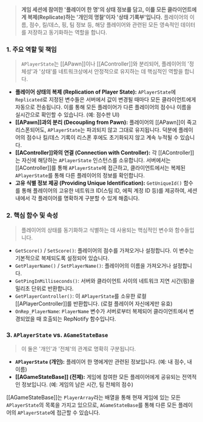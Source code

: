 
> **게임 세션에 참여한 '플레이어 한 명'의 상태 정보를 담고, 이를 모든 클라이언트에게 복제(Replicate)하는 '개인의 명찰'이자 '상태 기록부'입니다.** 플레이어의 이름, 점수, 킬/데스, 핑, 팀 정보 등, 해당 플레이어와 관련된 모든 영속적인 데이터를 저장하고 동기화하는 역할을 합니다.

### **1. 주요 역할 및 책임**
> `APlayerState`는 [[APawn]]이나 [[AController]]와 분리되어, 플레이어의 '정체성'과 '상태'를 네트워크상에서 안정적으로 유지하는 데 핵심적인 역할을 합니다.
* **플레이어 상태의 복제 (Replication of Player State):**
    `APlayerState`에 `Replicated`로 지정된 변수들은 서버에서 값이 변경될 때마다 모든 클라이언트에게 자동으로 전송됩니다. 이를 통해 모든 플레이어가 다른 플레이어의 점수나 이름을 실시간으로 확인할 수 있습니다. (예: 점수판 UI)
* **[[APawn]]과의 분리 (Decoupling from Pawn):**
    플레이어의 [[APawn]]이 죽고 리스폰되어도, `APlayerState`는 파괴되지 않고 그대로 유지됩니다. 덕분에 플레이어의 점수나 킬/데스 기록이 리스폰 후에도 초기화되지 않고 계속 누적될 수 있습니다.
* **[[AController]]와의 연결 (Connection with Controller):**
    각 [[AController]]는 자신에 해당하는 `APlayerState` 인스턴스를 소유합니다. 서버에서는 [[AController]]를 통해 `APlayerState`에 접근하고, 클라이언트에서는 복제된 `APlayerState`를 통해 다른 플레이어의 정보를 확인합니다.
* **고유 식별 정보 제공 (Providing Unique Identification):**
    `GetUniqueId()` 함수를 통해 플레이어의 고유한 네트워크 ID(스팀 ID, 에픽 계정 ID 등)를 제공하여, 세션 내에서 각 플레이어를 명확하게 구분할 수 있게 해줍니다.

### **2. 핵심 함수 및 속성**
> 플레이어의 상태를 동기화하고 식별하는 데 사용되는 핵심적인 변수와 함수들입니다.
* `GetScore()` / `SetScore()`:
    플레이어의 점수를 가져오거나 설정합니다. 이 변수는 기본적으로 복제되도록 설정되어 있습니다.
* `GetPlayerName()` / `SetPlayerName()`:
    플레이어의 이름을 가져오거나 설정합니다.
* `GetPingInMilliseconds()`:
    서버와 클라이언트 사이의 네트워크 지연 시간(핑)을 밀리초 단위로 반환합니다.
* `GetPlayerController()`:
    이 `APlayerState`를 소유한 로컬 [[APlayerController]]를 반환합니다. (로컬 플레이어 자신에게만 유효)
* `OnRep_PlayerName`:
    `PlayerName` 변수가 서버로부터 복제되어 클라이언트에서 변경되었을 때 호출되는 RepNotify 함수입니다.

### **3. `APlayerState` vs. `AGameStateBase`**
> 이 둘은 '개인'과 '전체'의 관계로 명확히 구분됩니다.
* **`APlayerState` (개인):**
    플레이어 한 명에게만 관련된 정보입니다. (예: 내 점수, 내 이름)
* **[[AGameStateBase]] (전체):**
    게임에 참여한 모든 플레이어에게 공유되는 전역적인 정보입니다. (예: 게임의 남은 시간, 팀 전체의 점수)

[[AGameStateBase]]는 `PlayerArray`라는 배열을 통해 현재 게임에 있는 모든 `APlayerState`의 목록을 가지고 있으므로, `AGameStateBase`를 통해 다른 모든 플레이어의 `APlayerState`에 접근할 수 있습니다.
